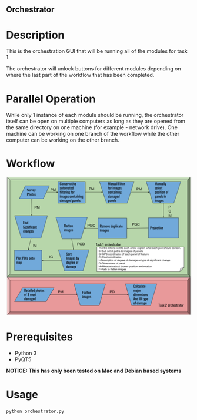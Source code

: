 Orchestrator
---
# Description
This is the orchestration GUI that will be running all of the modules for task 1. 

The orchestrator will unlock buttons for different modules depending on where the last part of the workflow that has been completed.

# Parallel Operation
While only 1 instance of each module should be running, the orchestrator itself can be open on multiple computers as long as they are opened from the same directory on one machine (for example - network drive). One machine can be working on one branch of the workflow while the other computer can be working on the other branch.

# Workflow
![alt text](mvp.png)

# Prerequisites
- Python 3
- PyQT5

**NOTICE: This has only been tested on Mac and Debian based systems**

# Usage
`python orchestrator.py`
